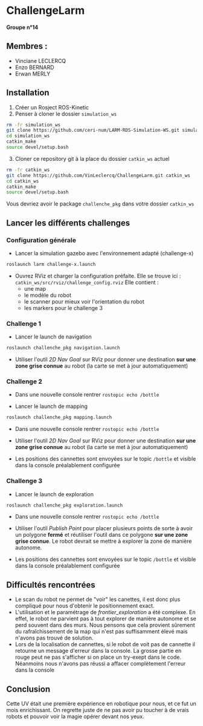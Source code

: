 # ChallengeLarm

**Groupe n°14**
## Membres :
- Vinciane LECLERCQ
- Enzo BERNARD
- Erwan MERLY

## Installation
1. Créer un Rosject ROS-Kinetic
2. Penser à cloner le dossier `simulation_ws`

```bash
rm -fr simulation_ws
git clone https://github.com/ceri-num/LARM-RDS-Simulation-WS.git simulation_ws
cd simulation_ws
catkin_make
source devel/setup.bash
```

3. Cloner ce repository git à la place du dossier `catkin_ws` actuel

```bash
rm -fr catkin_ws
git clone https://github.com/VinLeclercq/ChallengeLarm.git catkin_ws
cd catkin_ws
catkin_make
source devel/setup.bash
```

Vous devriez avoir le package `challenche_pkg` dans votre dossier `catkin_ws`

## Lancer les différents challenges
### Configuration générale

- Lancer la simulation gazebo avec l'environnement adapté (challenge-x)

```bash
roslaunch larm challenge-x.launch
```

- Ouvrez RViz et charger la configuration préfaite. Elle se trouve ici : ```catkin_ws/src/rviz/challenge_config.rviz```
Elle contient :
    - une map
    - le modèle du robot
    - le scanner pour mieux voir l'orientation du robot
    - les markers pour le challenge 3

### Challenge 1

- Lancer le launch de navigation

```bash
roslaunch challenche_pkg navigation.launch
```

- Utiliser l'outil *2D Nav Goal* sur RViz pour donner une destination **sur une zone grise connue** au robot (la carte se met à jour automatiquement)

### Challenge 2

- Dans une nouvelle console rentrer ```rostopic echo /bottle```

- Lancer le launch de mapping

```bash
roslaunch challenche_pkg mapping.launch
```

- Dans une nouvelle console rentrer ```rostopic echo /bottle```

- Utiliser l'outil *2D Nav Goal* sur RViz pour donner une destination **sur une zone grise connue** au robot (la carte se met à jour automatiquement)

- Les positions des cannettes sont envoyées sur le topic ```/bottle``` et visible dans la console préalablement configurée

### Challenge 3

- Lancer le launch de exploration

```bash
roslaunch challenche_pkg exploration.launch
```

- Dans une nouvelle console rentrer ```rostopic echo /bottle```

- Utiliser l'outil *Publish Point* pour placer plusieurs points de sorte à avoir un polygone **fermé** et réutiliser l'outil dans ce polygone **sur une zone grise connue**. Le robot devrait se mettre à explorer la zone de manière autonome.

- Les positions des cannettes sont envoyées sur le topic ```/bottle``` et visible dans la console préalablement configurée

## Difficultés rencontrées

- Le scan du robot ne permet de "voir" les canettes, il est donc plus compliqué pour nous d'obtenir le positionnement exact.
- L'utilisation et le paramétrage de *frontier_exploration* a été complexe. En effet, le robot ne parvient pas à tout explorer de manière autonome et se perd souvent dans des murs. Nous pensons que cela provient sûrement du rafraîchissement de la map qui n'est pas suffisamment élevé mais n'avons pas trouvé de solution.
- Lors de la localisation de cannettes, si le robot de voit pas de cannette il retourne un message d'erreur dans la console. La grosse partie en rouge peut ne pas s'afficher si on place un try-exept dans le code. Néanmoins nous n'avons pas réussi a affacer complètement l'erreur dans la console 

## Conclusion

Cette UV était une première expérience en robotique pour nous, et ce fut un mois enrichissant. On regrette juste de ne pas avoir pu toucher à de vrais robots et pouvoir voir la magie opérer devant nos yeux.
